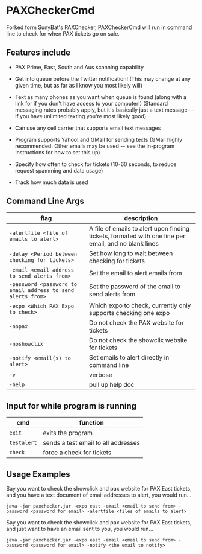 PAXCheckerCmd
==========

Forked form SunyBat's PAXChecker, PAXCheckerCmd will run in command line to check for when PAX tickets go on sale.

Features include
----------------

* PAX Prime, East, South and Aus scanning capability

* Get into queue before the Twitter notification! (This may change at any given time, but as far as I know you most likely will)

* Text as many phones as you want when queue is found (along with a link for if you don't have access to your computer!) (Standard messaging rates probably apply, but it's basically just a text message -- if you have unlimited texting you're most likely good)

* Can use any cell carrier that supports email text messages

* Program supports Yahoo! and GMail for sending texts (GMail highly recommended. Other emails may be used -- see the in-program Instructions for how to set this up)

* Specify how often to check for tickets (10-60 seconds, to reduce request spamming and data usage)

* Track how much data is used


Command Line Args
-----------------

|flag|description
|----|----------
|`-alertfile <file of emails to alert>`| A file of emails to alert upon finding tickets, formated with one line per email, and no blank lines
|`-delay <Period between checking for tickets>`|Set how long to wait between checking for tickets
|`-email <email address to send alerts from>`|Set the email to alert emails from
|`-password <password to email address to send alerts from>`|Set the password of the email to send alerts from
|`-expo <Which PAX Expo to check>`|Which expo to check, currently only supports checking one expo
|`-nopax`|Do not check the PAX website for tickets
|`-noshowclix`|Do not check the showclix website for tickets
|`-notify <email(s) to alert>`|Set emails to alert directly in command line
|`-v`|verbose
|`-help`|pull up help doc

Input for while program is running
----------------------------------

|cmd|function
|---|--------
|`exit`| exits the program
|`testalert`|sends a test email to all addresses
|`check`|force a check for tickets

Usage Examples
--------------

Say you want to check the showclick and pax website for PAX East tickets, and you have a text document of email addresses to alert, you would run...

	java -jar paxchecker.jar -expo east -email <email to send from> -password <password for email> -alertfile <files of emails to alert>

Say you want to check the showclick and pax website for PAX East tickets, and just want to have an email sent to you, you would run...

	java -jar paxchecker.jar -expo east -email <email to send from> -password <password for email> -notify <the email to notify>
